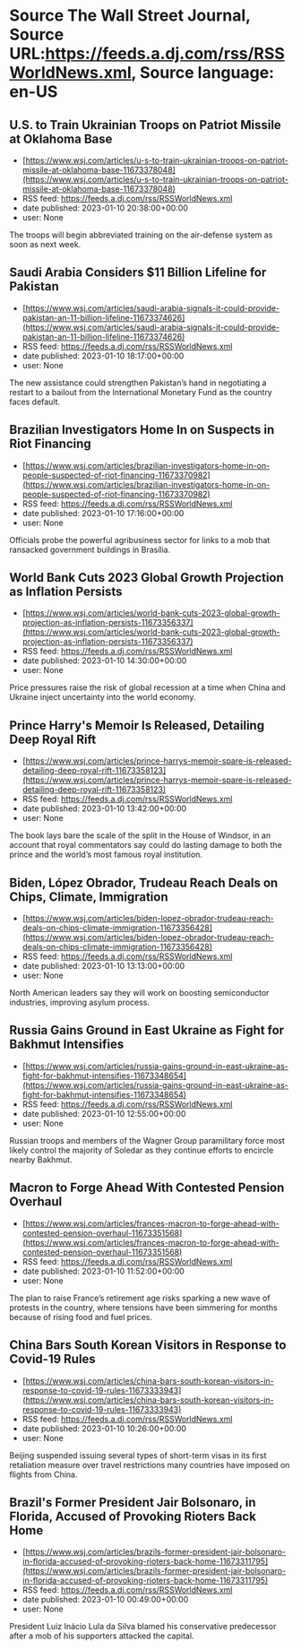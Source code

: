 # Source The Wall Street Journal, Source URL:https://feeds.a.dj.com/rss/RSSWorldNews.xml, Source language: en-US

## U.S. to Train Ukrainian Troops on Patriot Missile at Oklahoma Base
 - [https://www.wsj.com/articles/u-s-to-train-ukrainian-troops-on-patriot-missile-at-oklahoma-base-11673378048](https://www.wsj.com/articles/u-s-to-train-ukrainian-troops-on-patriot-missile-at-oklahoma-base-11673378048)
 - RSS feed: https://feeds.a.dj.com/rss/RSSWorldNews.xml
 - date published: 2023-01-10 20:38:00+00:00
 - user: None

The troops will begin abbreviated training on the air-defense system as soon as next week.

## Saudi Arabia Considers $11 Billion Lifeline for Pakistan
 - [https://www.wsj.com/articles/saudi-arabia-signals-it-could-provide-pakistan-an-11-billion-lifeline-11673374626](https://www.wsj.com/articles/saudi-arabia-signals-it-could-provide-pakistan-an-11-billion-lifeline-11673374626)
 - RSS feed: https://feeds.a.dj.com/rss/RSSWorldNews.xml
 - date published: 2023-01-10 18:17:00+00:00
 - user: None

The new assistance could strengthen Pakistan’s hand in negotiating a restart to a bailout from the International Monetary Fund as the country faces default.

## Brazilian Investigators Home In on Suspects in Riot Financing
 - [https://www.wsj.com/articles/brazilian-investigators-home-in-on-people-suspected-of-riot-financing-11673370982](https://www.wsj.com/articles/brazilian-investigators-home-in-on-people-suspected-of-riot-financing-11673370982)
 - RSS feed: https://feeds.a.dj.com/rss/RSSWorldNews.xml
 - date published: 2023-01-10 17:16:00+00:00
 - user: None

Officials probe the powerful agribusiness sector for links to a mob that ransacked government buildings in Brasília.

## World Bank Cuts 2023 Global Growth Projection as Inflation Persists
 - [https://www.wsj.com/articles/world-bank-cuts-2023-global-growth-projection-as-inflation-persists-11673356337](https://www.wsj.com/articles/world-bank-cuts-2023-global-growth-projection-as-inflation-persists-11673356337)
 - RSS feed: https://feeds.a.dj.com/rss/RSSWorldNews.xml
 - date published: 2023-01-10 14:30:00+00:00
 - user: None

Price pressures raise the risk of global recession at a time when China and Ukraine inject uncertainty into the world economy.

## Prince Harry's Memoir Is Released, Detailing Deep Royal Rift
 - [https://www.wsj.com/articles/prince-harrys-memoir-spare-is-released-detailing-deep-royal-rift-11673358123](https://www.wsj.com/articles/prince-harrys-memoir-spare-is-released-detailing-deep-royal-rift-11673358123)
 - RSS feed: https://feeds.a.dj.com/rss/RSSWorldNews.xml
 - date published: 2023-01-10 13:42:00+00:00
 - user: None

The book lays bare the scale of the split in the House of Windsor, in an account that royal commentators say could do lasting damage to both the prince and the world’s most famous royal institution.

## Biden, López Obrador, Trudeau Reach Deals on Chips, Climate, Immigration
 - [https://www.wsj.com/articles/biden-lopez-obrador-trudeau-reach-deals-on-chips-climate-immigration-11673356428](https://www.wsj.com/articles/biden-lopez-obrador-trudeau-reach-deals-on-chips-climate-immigration-11673356428)
 - RSS feed: https://feeds.a.dj.com/rss/RSSWorldNews.xml
 - date published: 2023-01-10 13:13:00+00:00
 - user: None

North American leaders say they will work on boosting semiconductor industries, improving asylum process.

## Russia Gains Ground in East Ukraine as Fight for Bakhmut Intensifies
 - [https://www.wsj.com/articles/russia-gains-ground-in-east-ukraine-as-fight-for-bakhmut-intensifies-11673348654](https://www.wsj.com/articles/russia-gains-ground-in-east-ukraine-as-fight-for-bakhmut-intensifies-11673348654)
 - RSS feed: https://feeds.a.dj.com/rss/RSSWorldNews.xml
 - date published: 2023-01-10 12:55:00+00:00
 - user: None

Russian troops and members of the Wagner Group paramilitary force most likely control the majority of Soledar as they continue efforts to encircle nearby Bakhmut.

## Macron to Forge Ahead With Contested Pension Overhaul
 - [https://www.wsj.com/articles/frances-macron-to-forge-ahead-with-contested-pension-overhaul-11673351568](https://www.wsj.com/articles/frances-macron-to-forge-ahead-with-contested-pension-overhaul-11673351568)
 - RSS feed: https://feeds.a.dj.com/rss/RSSWorldNews.xml
 - date published: 2023-01-10 11:52:00+00:00
 - user: None

The plan to raise France’s retirement age risks sparking a new wave of protests in the country, where tensions have been simmering for months because of rising food and fuel prices.

## China Bars South Korean Visitors in Response to Covid-19 Rules
 - [https://www.wsj.com/articles/china-bars-south-korean-visitors-in-response-to-covid-19-rules-11673333943](https://www.wsj.com/articles/china-bars-south-korean-visitors-in-response-to-covid-19-rules-11673333943)
 - RSS feed: https://feeds.a.dj.com/rss/RSSWorldNews.xml
 - date published: 2023-01-10 10:26:00+00:00
 - user: None

Beijing suspended issuing several types of short-term visas in its first retaliation measure over travel restrictions many countries have imposed on flights from China.

## Brazil's Former President Jair Bolsonaro, in Florida, Accused of Provoking Rioters Back Home
 - [https://www.wsj.com/articles/brazils-former-president-jair-bolsonaro-in-florida-accused-of-provoking-rioters-back-home-11673311795](https://www.wsj.com/articles/brazils-former-president-jair-bolsonaro-in-florida-accused-of-provoking-rioters-back-home-11673311795)
 - RSS feed: https://feeds.a.dj.com/rss/RSSWorldNews.xml
 - date published: 2023-01-10 00:49:00+00:00
 - user: None

President Luiz Inácio Lula da Silva blamed his conservative predecessor after a mob of his supporters attacked the capital.
